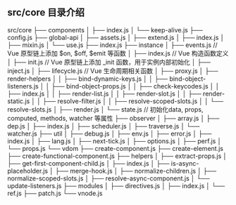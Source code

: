 ## src/core 目录介绍
src/core
├── components
│   ├── index.js
│   └── keep-alive.js
├── config.js
├── global-api
│   ├── assets.js
│   ├── extend.js
│   ├── index.js
│   ├── mixin.js
│   └── use.js
├── index.js
├── instance
│   ├── events.js  // Vue 原型链上添加 $on, $off, $emit 等函数
│   ├── index.js   // Vue 构造函数定义
│   ├── init.js    // Vue 原型链上添加 _init 函数，用于实例内部初始化
│   ├── inject.js
│   ├── lifecycle.js // Vue 生命周期相关函数
│   ├── proxy.js
│   ├── render-helpers
│   │   ├── bind-dynamic-keys.js
│   │   ├── bind-object-listeners.js
│   │   ├── bind-object-props.js
│   │   ├── check-keycodes.js
│   │   ├── index.js
│   │   ├── render-list.js
│   │   ├── render-slot.js
│   │   ├── render-static.js
│   │   ├── resolve-filter.js
│   │   ├── resolve-scoped-slots.js
│   │   └── resolve-slots.js
│   ├── render.js
│   └── state.js  // 初始化data, props, computed, methods, watcher 等属性
├── observer
│   ├── array.js
│   ├── dep.js
│   ├── index.js
│   ├── scheduler.js
│   ├── traverse.js
│   └── watcher.js
├── util
│   ├── debug.js
│   ├── env.js
│   ├── error.js
│   ├── index.js
│   ├── lang.js
│   ├── next-tick.js
│   ├── options.js
│   ├── perf.js
│   └── props.js
└── vdom
    ├── create-component.js
    ├── create-element.js
    ├── create-functional-component.js
    ├── helpers
    │   ├── extract-props.js
    │   ├── get-first-component-child.js
    │   ├── index.js
    │   ├── is-async-placeholder.js
    │   ├── merge-hook.js
    │   ├── normalize-children.js
    │   ├── normalize-scoped-slots.js
    │   ├── resolve-async-component.js
    │   └── update-listeners.js
    ├── modules
    │   ├── directives.js
    │   ├── index.js
    │   └── ref.js
    ├── patch.js
    └── vnode.js